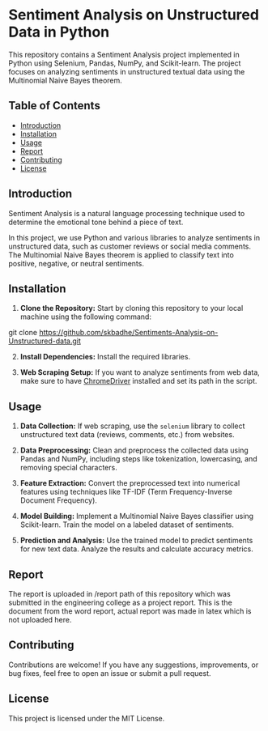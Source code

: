 # Sentiment Analysis on Unstructured Data in Python

This repository contains a Sentiment Analysis project implemented in Python using Selenium, Pandas, NumPy, and Scikit-learn. The project focuses on analyzing sentiments in unstructured textual data using the Multinomial Naive Bayes theorem.

## Table of Contents
- [Introduction](#introduction)
- [Installation](#installation)
- [Usage](#usage)
- [Report](#report)
- [Contributing](#contributing)
- [License](#license)

## Introduction

 Sentiment Analysis is a natural language processing technique used to determine the emotional tone behind a piece of text.

 In this project, we use Python and various libraries to analyze sentiments in unstructured data, such as customer reviews or social media comments. The Multinomial Naive Bayes theorem is applied to classify text into positive, negative, or neutral sentiments.

## Installation

 1. **Clone the Repository:** Start by cloning this repository to your local machine using the following command:

git clone https://github.com/skbadhe/Sentiments-Analysis-on-Unstructured-data.git


2. **Install Dependencies:** Install the required libraries.


3. **Web Scraping Setup:** If you want to analyze sentiments from web data, make sure to have [ChromeDriver](https://sites.google.com/chromium.org/driver/) installed and set its path in the script.

## Usage

1. **Data Collection:** If web scraping, use the `selenium` library to collect unstructured text data (reviews, comments, etc.) from websites.

2. **Data Preprocessing:** Clean and preprocess the collected data using Pandas and NumPy, including steps like tokenization, lowercasing, and removing special characters.

3. **Feature Extraction:** Convert the preprocessed text into numerical features using techniques like TF-IDF (Term Frequency-Inverse Document Frequency).

4. **Model Building:** Implement a Multinomial Naive Bayes classifier using Scikit-learn. Train the model on a labeled dataset of sentiments.

5. **Prediction and Analysis:** Use the trained model to predict sentiments for new text data. Analyze the results and calculate accuracy metrics.

## Report

 The report is uploaded in /report path of this repository which was submitted in the engineering college as a project report. This is the document from the word report, actual report was made in latex which is not uploaded here. 

## Contributing

 Contributions are welcome! If you have any suggestions, improvements, or bug fixes, feel free to open an issue or submit a pull request.

## License

 This project is licensed under the MIT License.